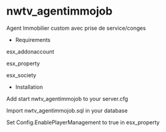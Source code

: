# nwtv_agentimmojob
Agent Immobilier custom avec prise de service/conges

- Requirements

esx_addonaccount

esx_property

esx_society

- Installation

Add start nwtv_agentimmojob to your server.cfg

Import nwtv_agentimmojob.sql in your database

Set Config.EnablePlayerManagement to true in esx_property
